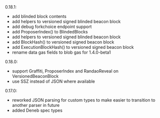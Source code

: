 0.18.1:
  - add blinded block contents
  - add helpers to versioned signed blinded beacon block
  - add debug forkchoice endpoint support
  - add ProposerIndex() to BlindedBlocks
  - add helpers to versioned signed blinded beacon block
  - add BlockHash() to versioned signed beacon block
  - add ExecutionBlockHash() to versioned signed beacon block
  - rename data gas fields to blob gas for 1.4.0-beta1
 
0.18.0:
  - support Graffiti, ProposerIndex and RandaoReveal on VersionedBeaconBlock
  - use SSZ instead of JSON where available

0.17.0:
  - reworked JSON parsing for custom types to make easier to transition to another parser in future
  - added Deneb spec types
